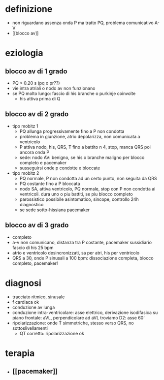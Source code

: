 # definizione
- non riguardano assenza onda P ma tratto PQ, problema comunicativo A-V
- [[blocco av]]

# eziologia
## blocco av di 1 grado
- PQ > 0.20 s (pq o pr??)
- vie intra atriali o nodo av non funzionano
- se PQ molto lungo: fascio di his branche o purkinje coinvolte
	- his attiva prima di Q
## blocco av di 2 grado
- tipo mobitz 1
	- PQ allunga progressivamente fino a P non condotta
	- problema in giunzione, atrio depolarizza, non comunicata a ventricolo
	- P attiva nodo, his, QRS, T fino a battito n 4, stop, manca QRS poi ancora onda P
	- sede: nodo AV: benigno, se his o branche maligno per blocco completo e pacemaker
	- susseguirsi onde p condotte e bloccate
- tipo mobitz 2
	- PQ normale, P non condotta ad un certo punto, non seguita da QRS
	-  PQ costante fino a P bloccata
	- nodo SA, attiva ventricolo, PQ normale, stop con P non condotta ai ventricoli. dura uno o piu battiti, se piu blocco completo
	- parossistico possibile asintomatico, sincope, controllo 24h diagnostico
	- se sede sotto-hissiana pacemaker
## blocco av di 3 grado
- completo
- a-v non comunicano, distanza tra P costante, pacemaker sussidiario fascio di his 25 bpm
- atrio e ventricolo desincronizzati, sa per atri, his per ventricolo
- QRS a 30, onde P sinusali a 100 bpm: dissociazione completa, blocco completo, pacemaker!

# diagnosi
- tracciato ritmico, sinusale
- f cardiaca ok
- conduzione av lunga
- conduzione intra-ventricolare: asse elettrico, derivazione isodifasica su piano frontale: aVL, perpendicolare ad aVL troviamo D2: asse 60'
- ripolarizzazione: onde T simmetriche, stesso verso QRS, no sottoslivellamenti
	- QT corretto: ripolarizzazione ok

# terapia
- ## [[pacemaker]]
